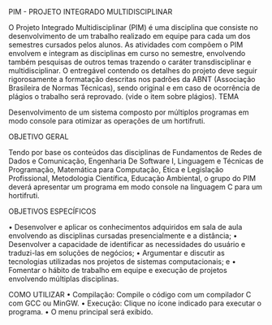 PIM - PROJETO INTEGRADO MULTIDISCIPLINAR

O Projeto Integrado Multidisciplinar (PIM) é uma disciplina que consiste no desenvolvimento de um trabalho realizado em equipe para cada um dos semestres cursados pelos alunos. As atividades com compõem o PIM envolvem e integram as disciplinas em curso no semestre, envolvendo também pesquisas de outros temas trazendo o caráter transdisciplinar e multidisciplinar.
O entregável contendo os detalhes do projeto deve seguir rigorosamente a formatação descritas nos padrões da ABNT (Associação Brasileira de Normas Técnicas), sendo original e em caso de ocorrência de plágios o trabalho será reprovado. (vide o item sobre plágios).
TEMA

Desenvolvimento de um sistema composto por múltiplos programas em modo console para otimizar as operações de um hortifruti.

OBJETIVO GERAL

Tendo por base os conteúdos das disciplinas de Fundamentos de Redes de Dados e Comunicação, Engenharia De Software I, Linguagem e Técnicas de Programação, Matemática para Computação, Ética e Legislação Profissional, Metodologia Científica, Educação Ambiental, o grupo do PIM deverá apresentar um programa em modo console na linguagem C para um hortifruti.

OBJETIVOS ESPECÍFICOS

•	Desenvolver e aplicar os conhecimentos adquiridos em sala de aula envolvendo as disciplinas cursadas presencialmente e a distância;
•	Desenvolver a capacidade de identificar as necessidades do usuário e traduzi-las em soluções de negócios;
•	Argumentar e discutir as tecnologias utilizadas nos projetos de sistemas computacionais; e
•	Fomentar o hábito de trabalho em equipe e execução de projetos envolvendo múltiplas disciplinas.

 COMO UTILIZAR 
• Compilação: Compile o código com um compilador C com GCC ou MinGW.
• Execução: Clique no ícone indicado para executar o programa.
• O menu principal será exibido.
